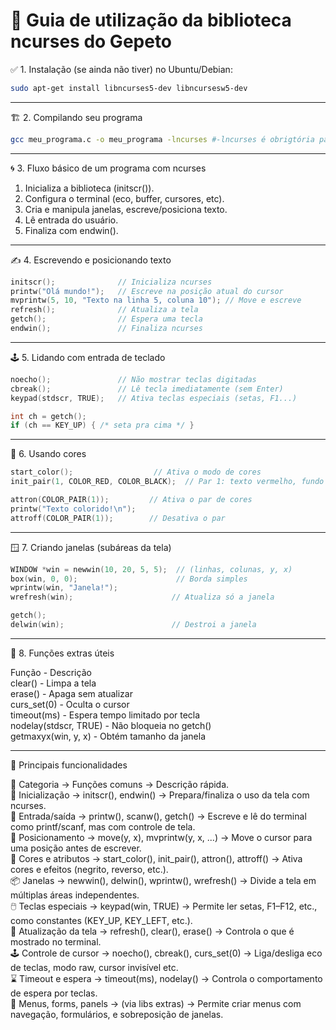 # 🧰 Guia de utilização da biblioteca ncurses do Gepeto

✅ 1. Instalação (se ainda não tiver) no Ubuntu/Debian:
```bash
sudo apt-get install libncurses5-dev libncursesw5-dev
```
---

🏗️ 2. Compilando seu programa
```bash
gcc meu_programa.c -o meu_programa -lncurses #-lncurses é obrigtória para linkar com a lib
```
---

🌀 3. Fluxo básico de um programa com ncurses
1) Inicializa a biblioteca (initscr()).
2) Configura o terminal (eco, buffer, cursores, etc).
3) Cria e manipula janelas, escreve/posiciona texto.
4) Lê entrada do usuário.
5) Finaliza com endwin().

---

✍️ 4. Escrevendo e posicionando texto
```c
initscr();              // Inicializa ncurses
printw("Olá mundo!");   // Escreve na posição atual do cursor
mvprintw(5, 10, "Texto na linha 5, coluna 10"); // Move e escreve
refresh();              // Atualiza a tela
getch();                // Espera uma tecla
endwin();               // Finaliza ncurses
```
---

🕹️ 5. Lidando com entrada de teclado
```c
noecho();               // Não mostrar teclas digitadas
cbreak();               // Lê tecla imediatamente (sem Enter)
keypad(stdscr, TRUE);   // Ativa teclas especiais (setas, F1...)

int ch = getch();
if (ch == KEY_UP) { /* seta pra cima */ }
```
---

🎨 6. Usando cores
```c
start_color();                  // Ativa o modo de cores
init_pair(1, COLOR_RED, COLOR_BLACK);  // Par 1: texto vermelho, fundo preto

attron(COLOR_PAIR(1));         // Ativa o par de cores
printw("Texto colorido!\n");
attroff(COLOR_PAIR(1));        // Desativa o par
```
---

🪟 7. Criando janelas (subáreas da tela)
```c
WINDOW *win = newwin(10, 20, 5, 5);  // (linhas, colunas, y, x)
box(win, 0, 0);                      // Borda simples
wprintw(win, "Janela!");
wrefresh(win);                      // Atualiza só a janela

getch();
delwin(win);                        // Destroi a janela
```
---

🧩 8. Funções extras úteis

Função - 	                Descrição  
clear()	-                 Limpa a tela  
erase() -           	    Apaga sem atualizar  
curs_set(0)	-             Oculta o cursor  
timeout(ms)	-             Espera tempo limitado por tecla  
nodelay(stdscr, TRUE) - 	Não bloqueia no getch()  
getmaxyx(win, y, x) -	    Obtém tamanho da janela  

---

🔧 Principais funcionalidades

🔧 Categoria -> Funções comuns -> Descrição rápida.  
🧱 Inicialização -> initscr(), endwin() -> Prepara/finaliza o uso da tela com ncurses.  
👀 Entrada/saída -> printw(), scanw(), getch() -> Escreve e lê do terminal como printf/scanf, mas com controle de tela.  
🎯 Posicionamento -> move(y, x), mvprintw(y, x, ...) -> Move o cursor para uma posição antes de escrever.  
🎨 Cores e atributos -> start_color(), init_pair(), attron(), attroff() -> Ativa cores e efeitos (negrito, reverso, etc.).  
📦 Janelas -> newwin(), delwin(), wprintw(), wrefresh() -> Divide a tela em múltiplas áreas independentes.  
🖱️ Teclas especiais -> keypad(win, TRUE) -> Permite ler setas, F1–F12, etc., como constantes (KEY_UP, KEY_LEFT, etc.).  
🔁 Atualização da tela -> refresh(), clear(), erase() -> Controla o que é mostrado no terminal.  
🕹️ Controle de cursor -> noecho(), cbreak(), curs_set(0) -> Liga/desliga eco de teclas, modo raw, cursor invisível etc.  
⌛ Timeout e espera -> timeout(ms), nodelay() -> Controla o comportamento de espera por teclas.  
🧾 Menus, forms, panels -> (via libs extras) -> Permite criar menus com navegação, formulários, e sobreposição de janelas.  
